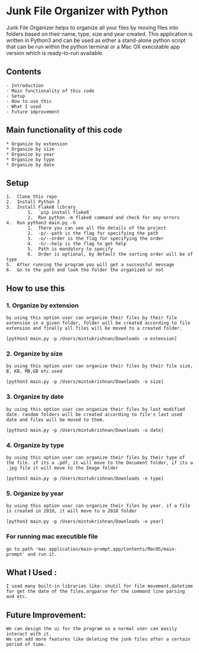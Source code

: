 # Junk File Organizer with Python


Junk File Organizer helps to organize all your files by moving files into folders based on their name, type, size and year created. This application is written in Python3 and can be used as either a stand-alone python script that can be run within the python terminal or a Mac OX executable app version which is ready-to-run available.


## Contents
    - Introduction
    - Main functionality of this code
    - Setup
    - How to use this
    - What I used
    - Future improvement


## Main functionality of this code
    * Organize by extension
    * Organize by size
    * Organize by year
    * Organize by type
    * Organize by date


## Setup

    1.	Clone this repo
    2.	Install Python 3
    3.	Install Flake8 library
            1.	`pip install flake8`
            2.	Run python -m flake8 command and check for any errors
    4.	Run python3 main.py -h
            1.	There you can see all the details of the project
            2.	-p/--path is the flag for specifying the path
            3.	-o/--order is the flag for specifying the order
            4.	-h/--help is the flag to get help
            5.	Path is mandatory to specify
            6.	Order is optional, by default the sorting order will be of type
    5.	After running the program you will get a successful message 
    6.	Go to the path and look the folder the organized or not



## How to use this


### 1. Organize by extension
    by using this option user can organize their files by their file extension in a given folder, folder will be created according to file extension and finally all files will be moved to a created folder.

    [python3 main.py -p /Users/mintukrishnan/Downloads -o extension]


### 2. Organize by size
    by using this option user can organize their files by their file size, B, KB, MB,GB etc used

    [python3 main.py -p /Users/mintukrishnan/Downloads -o size]


### 3. Organize by date
    by using this option user can organize their files by last modified date. random folders will be created according to file's last used date and files will be moved to them.

    [python3 main.py -p /Users/mintukrishnan/Downloads -o date]

### 4. Organize by type
    by using this option user can organize their files by their type of the file. if its a .pdf, it will move to the Document folder, if its a .jpg file it will move to the Image folder

    [python3 main.py -p /Users/mintukrishnan/Downloads -o type]


### 5. Organize by year
    by using this option user can organize their files by year. if a file is created in 2018, it will move to a 2018 folder

    [python3 main.py -p /Users/mintukrishnan/Downloads -o year]


### For running mac executible file
    go to path 'mac application/main-prompt.app/Contents/MacOS/main-prompt' and run it. 

## What I Used :
    I used many built-in libraries like- shutil for file movement,datetime for get the date of the files,argparse for the command line parsing and etc.


## Future Improvement:
    We can design the ui for the program so a normal user can easily interact with it.
    We can add more features like deleting the junk files after a certain period of time.

